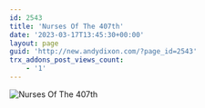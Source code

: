 ```yaml
---
id: 2543
title: 'Nurses Of The 407th'
date: '2023-03-17T13:45:30+00:00'
layout: page
guid: 'http://new.andydixon.com/?page_id=2543'
trx_addons_post_views_count:
    - '1'
---
```


![Nurses Of The 407th](https://i0.wp.com/assets.g8x2.ldn.idrivee2-23.com/posters/Nurses%20Of%20The%20407th%2001.jpg?w=1200&ssl=1 "Nurses Of The 407th")